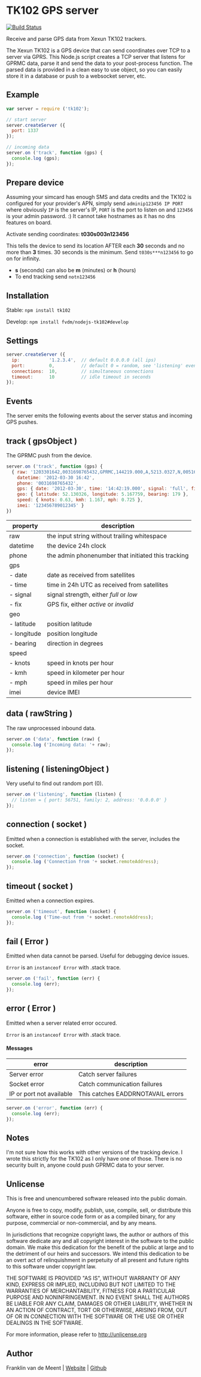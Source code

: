 TK102 GPS server
================

[![Build Status](https://travis-ci.org/fvdm/nodejs-tk102.svg?branch=master)](https://travis-ci.org/fvdm/nodejs-tk102)

Receive and parse GPS data from Xexun TK102 trackers.

The Xexun TK102 is a GPS device that can send coordinates over TCP to 
a server via GPRS. This Node.js script creates a TCP server that listens 
for GPRMC data, parse it and send the data to your post-process function. 
The parsed data is provided in a clean easy to use object, so you can 
easily store it in a database or push to a websocket server, etc.


Example
-------

```js
var server = require ('tk102');

// start server
server.createServer ({
  port: 1337
});

// incoming data
server.on ('track', function (gps) {
  console.log (gps);
});
```


Prepare device
--------------

Assuming your simcard has enough SMS and data credits and the TK102 is 
configured for your provider's APN, simply send `adminip123456 IP PORT` 
where obviously `IP` is the server's IP, `PORT` is the port to listen on 
and `123456` is your admin password. :) It cannot take hostnames as it 
has no dns features on board.

Activate sending coordinates: **t030s003n123456**

This tells the device to send its location AFTER each **30** seconds and 
no more than **3** times. 30 seconds is the minimum. 
Send `t030s***n123456` to go on for infinity.

* **s** (seconds) can also be **m** (minutes) or **h** (hours)
* To end tracking send `notn123456`


Installation
------------

Stable: `npm install tk102`

Develop: `npm install fvdm/nodejs-tk102#develop`


Settings
--------

```js
server.createServer ({
  ip:           '1.2.3.4',  // default 0.0.0.0 (all ips)
  port:         0,          // default 0 = random, see 'listening' event
  connections:  10,         // simultaneous connections
  timeout:      10          // idle timeout in seconds
});
```


Events
------

The server emits the following events about the server status and incoming GPS pushes.


track ( gpsObject )
-----

The GPRMC push from the device.

```js
server.on ('track', function (gps) {
  { raw: '1203301642,0031698765432,GPRMC,144219.000,A,5213.0327,N,00516.7759,E,0.63,179.59,300312,,,A*6D,F,imei:123456789012345,123',
    datetime: '2012-03-30 16:42',
    phone: '0031698765432',
    gps: { date: '2012-03-30', time: '14:42:19.000', signal: 'full', fix: 'active' },
    geo: { latitude: 52.130326, longitude: 5.167759, bearing: 179 },
    speed: { knots: 0.63, kmh: 1.167, mph: 0.725 },
    imei: '123456789012345' }
})
```

property    | description
----------- | --------------------------------------------------
raw         | the input string without trailing whitespace
datetime    | the device 24h clock
phone       | the admin phonenumber that initiated this tracking
gps         |
- date      | date as received from satellites
- time      | time in 24h UTC as received from satellites
- signal    | signal strength, either _full_ or _low_
- fix       | GPS fix, either _active_ or _invalid_
geo         |
- latitude  | position latitude
- longitude | position longitude
- bearing   | direction in degrees
speed       |
- knots     | speed in knots per hour
- kmh       | speed in kilometer per hour
- mph       | speed in miles per hour
imei        | device IMEI


data ( rawString )
----

The raw unprocessed inbound data.

```js
server.on ('data', function (raw) {
  console.log ('Incoming data: '+ raw);
});
```


listening ( listeningObject )
---------

Very useful to find out random port (0).

```js
server.on ('listening', function (listen) {
  // listen = { port: 56751, family: 2, address: '0.0.0.0' }
});
```


connection ( socket )
----------

Emitted when a connection is established with the server, includes the socket.

```js
server.on ('connection', function (socket) {
  console.log ('Connection from '+ socket.remoteAddress);
});
```


timeout ( socket )
-------

Emitted when a connection expires.

```js
server.on ('timeout', function (socket) {
  console.log ('Time-out from '+ socket.remoteAddress);
});
```


fail ( Error )
----

Emitted when data cannot be parsed.
Useful for debugging device issues.

`Error` is an `instanceof Error` with .stack trace.

```js
server.on ('fail', function (err) {
  console.log (err);
});
```


error ( Error )
-----

Emitted when a server related error occured.

`Error` is an `instanceof Error` with .stack trace.


#### Messages

error                    | description
------------------------ | ---------------------------------
Server error             | Catch server failures
Socket error             | Catch communication failures
IP or port not available | This catches EADDRNOTAVAIL errors


```js
server.on ('error', function (err) {
  console.log (err);
});
```


Notes
-----

I'm not sure how this works with other versions of the tracking device.
I wrote this strictly for the TK102 as I only have one of those. There
is no security built in, anyone could push GPRMC data to your server.


Unlicense
---------

This is free and unencumbered software released into the public domain.

Anyone is free to copy, modify, publish, use, compile, sell, or
distribute this software, either in source code form or as a compiled
binary, for any purpose, commercial or non-commercial, and by any
means.

In jurisdictions that recognize copyright laws, the author or authors
of this software dedicate any and all copyright interest in the
software to the public domain. We make this dedication for the benefit
of the public at large and to the detriment of our heirs and
successors. We intend this dedication to be an overt act of
relinquishment in perpetuity of all present and future rights to this
software under copyright law.

THE SOFTWARE IS PROVIDED "AS IS", WITHOUT WARRANTY OF ANY KIND,
EXPRESS OR IMPLIED, INCLUDING BUT NOT LIMITED TO THE WARRANTIES OF
MERCHANTABILITY, FITNESS FOR A PARTICULAR PURPOSE AND NONINFRINGEMENT.
IN NO EVENT SHALL THE AUTHORS BE LIABLE FOR ANY CLAIM, DAMAGES OR
OTHER LIABILITY, WHETHER IN AN ACTION OF CONTRACT, TORT OR OTHERWISE,
ARISING FROM, OUT OF OR IN CONNECTION WITH THE SOFTWARE OR THE USE OR
OTHER DEALINGS IN THE SOFTWARE.

For more information, please refer to <http://unlicense.org>


Author
------

Franklin van de Meent
| [Website](https://frankl.in)
| [Github](https://github.com/fvdm)
